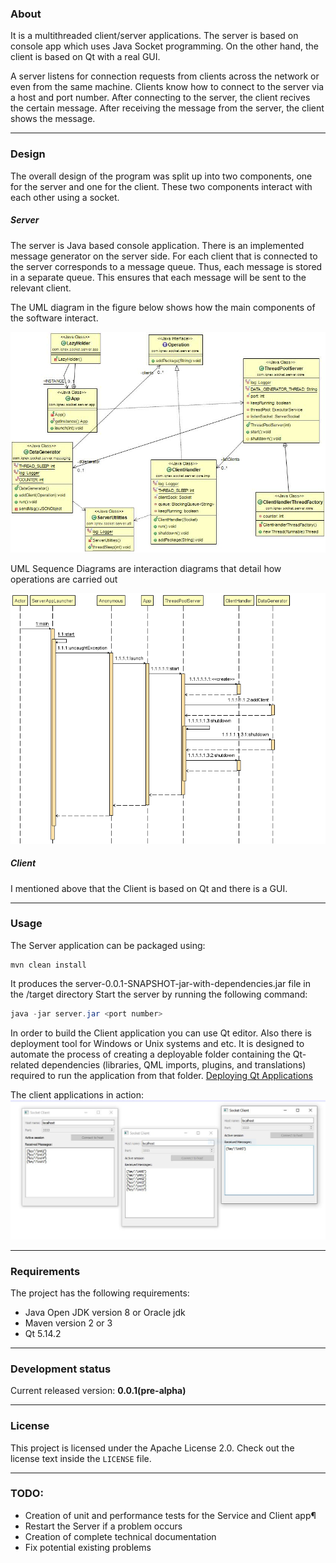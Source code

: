 ### About
It is a multithreaded client/server applications. The server  is  based on console app which uses Java Socket programming. On the other hand, the client is based on Qt with a real GUI.

A server listens for connection requests from clients across the network or even from the same machine. Clients know how to connect to the server via a host and port number. After connecting to the server, the client recives the certain message. After receiving the message from the server, the client shows the message.

------------

###  Design
The overall design of the program was split up into two components, one for the server and one for the client. These two components interact with each other using a socket. 

##### Server
The server is Java based console application.  Тhere is an implemented message generator on the server side. For each client that is connected to the server corresponds to a message queue. Thus, each message is stored in a separate queue. This ensures that each message will be sent to the relevant client.

The UML diagram in the figure below shows how the main components of the software interact.

[![UML](https://github.com/iqnev/socketcomunication/blob/master/resources/UML_diagram.jpg "UML")](https://github.com/iqnev/socketcomunication/blob/master/resources/UML_diagram.jpg "UML")


UML Sequence Diagrams are interaction diagrams that detail how operations are carried out

[![UML Sequence](https://github.com/iqnev/socketcomunication/blob/master/resources/SequenceDiagram.png "UML Sequence")](https://github.com/iqnev/socketcomunication/blob/master/resources/SequenceDiagram.png "UML Sequence")

##### Client
I mentioned above that the Client is based on Qt and there is a GUI.


------------

### Usage

The Server application can be packaged using:
```
mvn clean install
```
It produces the server-0.0.1-SNAPSHOT-jar-with-dependencies.jar file in the /target directory
Start the server by running the following command:
```java
java -jar server.jar <port number>
```

In order to build the Client application you can use Qt editor. Also there is deployment tool for Windows or Unix systems and etc. It is designed to automate the process of creating a deployable folder containing the Qt-related dependencies (libraries, QML imports, plugins, and translations) required to run the application from that folder. [Deploying Qt Applications](https://doc.qt.io/qt-5/deployment.html "Deploying Qt Applications")


The client applications in action:
[![Clients](https://github.com/iqnev/socketcomunication/blob/master/resources/Qt_socket_client.JPG "Clients")](https://github.com/iqnev/socketcomunication/blob/master/resources/Qt_socket_client.JPG "Clients")


------------


### Requirements
The project has the following  requirements:
- Java Open JDK version 8 or Oracle jdk
- Maven version 2 or 3
- Qt 5.14.2
------------

### Development status

Current released version: **0.0.1(pre-alpha)**

------------

### License
This project is licensed under the Apache License 2.0. Check out the license text inside the `LICENSE` file.

------------

### TODO:

- Creation of unit and performance  tests for the Service and Client app¶
- Restart the Server  if a problem occurs
- Creation of complete technical documentation
- Fix potential existing problems

